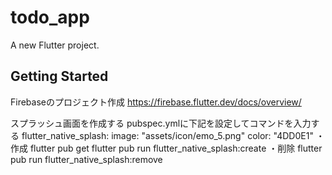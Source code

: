 # todo_app

A new Flutter project.

## Getting Started
Firebaseのプロジェクト作成
https://firebase.flutter.dev/docs/overview/

スプラッシュ画面を作成する
pubspec.ymlに下記を設定してコマンドを入力する
flutter_native_splash:
  image: "assets/icon/emo_5.png"
  color: "4DD0E1"
・作成
flutter pub get
flutter pub run flutter_native_splash:create
・削除
flutter pub run flutter_native_splash:remove